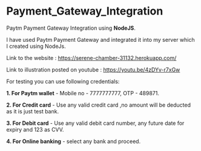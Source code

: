 # Payment_Gateway_Integration
Paytm Payment Gateway Integration using **NodeJS**.

I have used Paytm Payment Gateway and integrated it into my server which I created using NodeJs.

Link to the website : https://serene-chamber-31132.herokuapp.com/

Link to illustration posted on youtube : https://youtu.be/4zDYv-r7xGw

For testing you can use following credentials:

**1. For Paytm wallet** - Mobile no - 7777777777, OTP - 489871.

**2. For Credit card** - Use any valid credit card ,no amount will be deducted as it is just test bank.

**3. For Debit card** - Use any valid debit card number, any future date for expiry and 123 as CVV.

**4. For Online banking** - select any bank and proceed.
